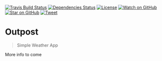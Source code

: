 [![Travis Build Status][build-badge]][build]
[![Dependencies Status][dependencyci-badge]][dependencyci]
[![License][license-badge]](LICENSE.md)
[![Watch on GitHub][github-watch-badge]][github-watch]
[![Star on GitHub][github-star-badge]][github-star]
[![Tweet][twitter-badge]][twitter]

# Outpost

> Simple Weather App

More info to come

[build-badge]: https://img.shields.io/travis/MarkRabey/outpost.svg?style=flat-square
[build]: https://travis-ci.org/MarkRabey/outpost?branch=master
[dependencyci-badge]: https://dependencyci.com/github/MarkRabey/outpost/badge
[dependencyci]: https://dependencyci.com/github/MarkRabey/outpost
[license-badge]: https://img.shields.io/github/license/mashape/apistatus.svg?style=flat-square
[license]: https://github.com/MarkRabey/outpost/blob/master/LICENSE.md
[github-watch-badge]: https://img.shields.io/github/watchers/MarkRabey/outpost.svg?style=flat-square
[github-watch]: https://github.com/MarkRabey/outpost/watchers
[github-star-badge]: https://img.shields.io/github/stars/MarkRabey/outpost.svg?style=flat-square
[github-star]: https://github.com/MarkRabey/outpost/stargazers
[twitter]: https://twitter.com/intent/tweet?text=Check%20out%20outpost!%20https://github.com/MarkRabey/outpost%20%F0%9F%91%8D
[twitter-badge]: https://img.shields.io/twitter/url/https/github.com/MarkRabey/outpost.svg?style=flat-square